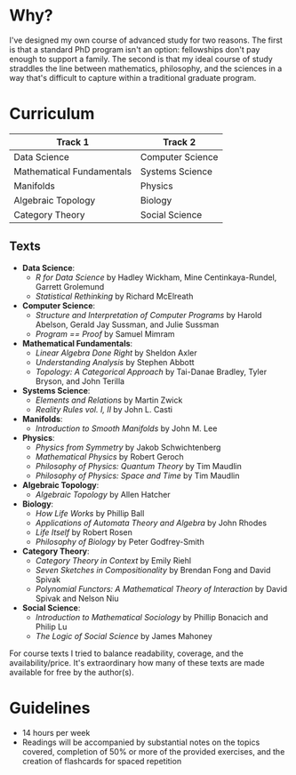 
# Why?
I've designed my own course of advanced study for two reasons. The first is that a standard PhD program isn't an option: fellowships don't pay enough to support a family. The second is that my ideal course of study straddles the line between mathematics, philosophy, and the sciences in a way that's difficult to capture within a traditional graduate program.


# Curriculum

| Track 1                   | Track 2          |
| ------------------------- | ---------------- |
| Data Science              | Computer Science |
| Mathematical Fundamentals | Systems Science  |
| Manifolds                 | Physics          |
| Algebraic Topology        | Biology          |
| Category Theory           | Social Science   |

## Texts
- **Data Science**: 
	- *R for Data Science* by Hadley Wickham, Mine Centinkaya-Rundel, Garrett Grolemund
	- *Statistical Rethinking* by Richard McElreath
- **Computer Science**: 
	- *Structure and Interpretation of Computer Programs* by Harold Abelson, Gerald Jay Sussman, and Julie Sussman
	- *Program == Proof* by Samuel Mimram
- **Mathematical Fundamentals**: 
	- *Linear Algebra Done Right* by Sheldon Axler
	- *Understanding Analysis* by Stephen Abbott
	- *Topology: A Categorical Approach* by Tai-Danae Bradley, Tyler Bryson, and John Terilla
- **Systems Science**: 
	- *Elements and Relations* by Martin Zwick
	- *Reality Rules vol. I, II* by John L. Casti
- **Manifolds**: 
	- *Introduction to Smooth Manifolds* by John M. Lee
- **Physics**: 
	- *Physics from Symmetry* by Jakob Schwichtenberg
	- *Mathematical Physics* by Robert Geroch
	- *Philosophy of Physics: Quantum Theory* by Tim Maudlin
	- *Philosophy of Physics: Space and Time* by Tim Maudlin
- **Algebraic Topology**: 
	- *Algebraic Topology* by Allen Hatcher
- **Biology**:
	- *How Life Works* by Phillip Ball
	- *Applications of Automata Theory and Algebra* by John Rhodes
	- *Life Itself* by Robert Rosen
	- *Philosophy of Biology* by Peter Godfrey-Smith
- **Category Theory**: 
	- *Category Theory in Context* by Emily Riehl
	- *Seven Sketches in Compositionality* by Brendan Fong and David Spivak
	- *Polynomial Functors: A Mathematical Theory of Interaction* by David Spivak and Nelson Niu
- **Social Science**:
	- *Introduction to Mathematical Sociology* by Phillip Bonacich and Philip Lu
	- *The Logic of Social Science* by James Mahoney


For course texts I tried to balance readability, coverage, and the availability/price. It's extraordinary how many of these texts are made available for free by the author(s).

# Guidelines
- 14 hours per week
- Readings will be accompanied by substantial notes on the topics covered, completion of 50% or more of the provided exercises, and the creation of flashcards for spaced repetition